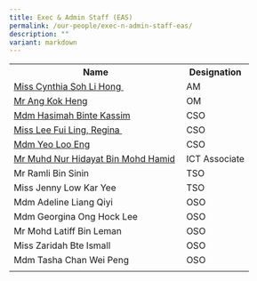 ```yaml
---
title: Exec & Admin Staff (EAS)
permalink: /our-people/exec-n-admin-staff-eas/
description: ""
variant: markdown
---
```

<table>
<tbody>
<tr>
<th>Name</th>
<th>Designation</th>
</tr>
<tr>
<td><a href="mailto:Cynthia_SOH@schools.gov.sg" target="">Miss Cynthia Soh Li Hong&nbsp;</a></td>
<td>AM</td>
</tr>
<tr>
<td><a href="mailto:ang_kok_heng@schools.gov.sg" target="">Mr Ang Kok Heng</a></td>
<td>OM</td>
</tr>
<tr>
<td><a href="mailto:hasimah_kassim@schools.gov.sg" target="">Mdm Hasimah Binte Kassim</a>&nbsp;</td>
<td>CSO</td>
</tr>
<tr>
<td><a href="mailto:lee_fui_ling_a@schools.gov.sg" target="">Miss Lee Fui Ling, Regina&nbsp;</a>&nbsp;</td>
<td>CSO</td>
</tr>
<tr>
<td><a href="mailto:yeo_loo_eng@schools.gov.sg" target="">Mdm Yeo Loo Eng</a>&nbsp;</td>
<td>CSO&nbsp;</td>
</tr>
<tr>
<td><a href="mailto:Muhammad_Nur_Hidayat_Mohamed_A@schools.gov.sg" target="">Mr Muhd Nur Hidayat Bin Mohd Hamid</a>&nbsp;</td>
<td>ICT Associate</td>
</tr>
<tr>
<td>Mr Ramli Bin Sinin</td>
<td>TSO&nbsp;</td>
</tr>
<tr>
<td>Miss Jenny Low Kar Yee</td>
<td>TSO</td>
</tr>
<tr>
<td>Mdm Adeline Liang Qiyi</td>
<td>OSO</td>
</tr>
<tr>
<td>Mdm Georgina Ong Hock Lee</td>
<td>OSO</td>
</tr>
<tr>
<td>Mr Mohd Latiff Bin Leman<br></td>
<td>OSO<br></td>
</tr>

<tr>
<td>Miss Zaridah Bte Ismall</td>
<td>OSO&nbsp;</td>
</tr>
<tr>
<td>Mdm Tasha Chan Wei Peng&nbsp;</td>
<td>OSO</td>
	</tr>
<tr>
<td></td>
<td></td>
</tr>
</tbody>
</table>